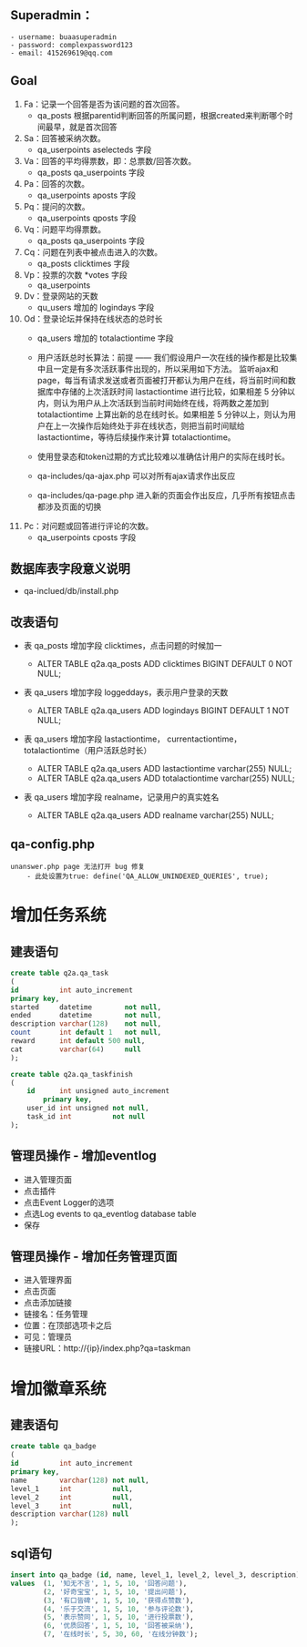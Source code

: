 ## Superadmin：
    - username: buaasuperadmin
    - password: complexpassword123
    - email: 415269619@qq.com

## Goal
1. Fa：记录一个回答是否为该问题的首次回答。 
    - qa_posts 根据parentid判断回答的所属问题，根据created来判断哪个时间最早，就是首次回答
2. Sa：回答被采纳次数。 
    - qa_userpoints aselecteds 字段
3. Va：回答的平均得票数，即：总票数/回答次数。  
    - qa_posts qa_userpoints 字段
4. Pa：回答的次数。 
    - qa_userpoints aposts 字段
5. Pq：提问的次数。 
    - qa_userpoints qposts 字段
6. Vq：问题平均得票数。
    - qa_posts qa_userpoints 字段
7. Cq：问题在列表中被点击进入的次数。 
    - qa_posts clicktimes 字段
8. Vp：投票的次数  *votes 字段
    - qa_userpoints 
9. Dv：登录网站的天数 
    - qu_users 增加的 logindays 字段
10. Od：登录论坛并保持在线状态的总时长
    - qa_users 增加的 totalactiontime 字段

    - 用户活跃总时长算法：前提 —— 我们假设用户一次在线的操作都是比较集中且一定是有多次活跃事件出现的，所以采用如下方法。 监听ajax和page，每当有请求发送或者页面被打开都认为用户在线，将当前时间和数据库中存储的上次活跃时间 lastactiontime 进行比较，如果相差 5 分钟以内，则认为用户从上次活跃到当前时间始终在线，将两数之差加到 totalactiontime 上算出新的总在线时长。如果相差 5 分钟以上，则认为用户在上一次操作后始终处于非在线状态，则把当前时间赋给 lastactiontime，等待后续操作来计算 totalactiontime。
    - 使用登录态和token过期的方式比较难以准确估计用户的实际在线时长。
    - qa-includes/qa-ajax.php  可以对所有ajax请求作出反应
    - qa-includes/qa-page.php 进入新的页面会作出反应，几乎所有按钮点击都涉及页面的切换
11. Pc：对问题或回答进行评论的次数。 
    - qa_userpoints cposts 字段

## 数据库表字段意义说明
- qa-inclued/db/install.php

## 改表语句
- 表 qa_posts 增加字段 clicktimes，点击问题的时候加一
    - ALTER TABLE q2a.qa_posts ADD clicktimes BIGINT DEFAULT 0 NOT NULL;

- 表 qa_users 增加字段 loggeddays，表示用户登录的天数
    - ALTER TABLE q2a.qa_users ADD logindays BIGINT DEFAULT 1 NOT NULL;

- 表 qa_users 增加字段 lastactiontime， currentactiontime， totalactiontime（用户活跃总时长）
    - ALTER TABLE q2a.qa_users ADD lastactiontime varchar(255) NULL;
    - ALTER TABLE q2a.qa_users ADD totalactiontime varchar(255) NULL;

- 表 qa_users 增加字段 realname，记录用户的真实姓名
    - ALTER TABLE q2a.qa_users ADD realname varchar(255) NULL;

## qa-config.php
    unanswer.php page 无法打开 bug 修复
        - 此处设置为true: define('QA_ALLOW_UNINDEXED_QUERIES', true);

# 增加任务系统

## 建表语句
```sql
create table q2a.qa_task
(
id          int auto_increment
primary key,
started     datetime        not null,
ended       datetime        not null,
description varchar(128)    not null,
count       int default 1   not null,
reward      int default 500 null,
cat         varchar(64)     null
);

create table q2a.qa_taskfinish
(
    id      int unsigned auto_increment
        primary key,
    user_id int unsigned not null,
    task_id int          not null
);
```

## 管理员操作 - 增加eventlog

- 进入管理页面
- 点击插件
- 点击Event Logger的选项
- 点选Log events to qa_eventlog database table
- 保存

## 管理员操作 - 增加任务管理页面

- 进入管理界面
- 点击页面
- 点击添加链接
- 链接名：任务管理 
- 位置：在顶部选项卡之后 
- 可见：管理员 
- 链接URL：http://{ip}/index.php?qa=taskman

# 增加徽章系统

## 建表语句
```sql
create table qa_badge
(
id          int auto_increment
primary key,
name        varchar(128) not null,
level_1     int          null,
level_2     int          null,
level_3     int          null,
description varchar(128) null
);
```
## sql语句
```sql
insert into qa_badge (id, name, level_1, level_2, level_3, description)
values  (1, '知无不言', 1, 5, 10, '回答问题'),
        (2, '好奇宝宝', 1, 5, 10, '提出问题'),
        (3, '有口皆碑', 1, 5, 10, '获得点赞数'),
        (4, '乐于交流', 1, 5, 10, '参与评论数'),
        (5, '表示赞同', 1, 5, 10, '进行投票数'),
        (6, '优质回答', 1, 5, 10, '回答被采纳'),
        (7, '在线时长', 5, 30, 60, '在线分钟数');
```